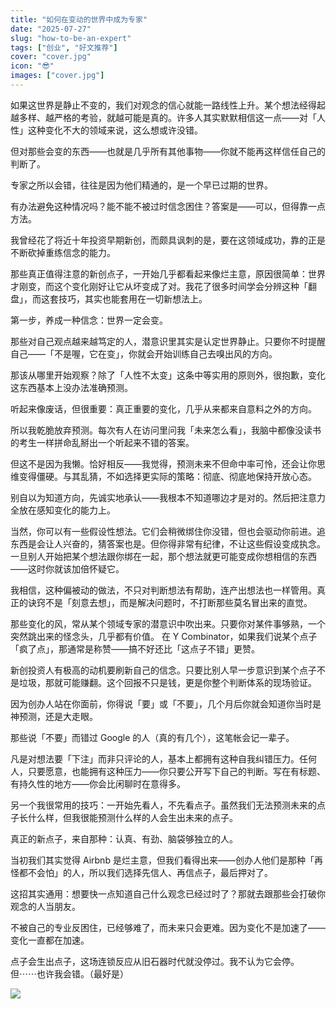 ```yaml
---
title: "如何在变动的世界中成为专家"
date: "2025-07-27"
slug: "how-to-be-an-expert"
tags: ["创业", "好文推荐"]
cover: "cover.jpg"
icon: "😎"
images: ["cover.jpg"]
---
```

如果这世界是静止不变的，我们对观念的信心就能一路线性上升。某个想法经得起越多样、越严格的考验，就越可能是真的。许多人其实默默相信这一点——对「人性」这种变化不大的领域来说，这么想或许没错。



但对那些会变的东西——也就是几乎所有其他事物——你就不能再这样信任自己的判断了。



专家之所以会错，往往是因为他们精通的，是一个早已过期的世界。



有办法避免这种情况吗？能不能不被过时信念困住？答案是——可以，但得靠一点方法。



我曾经花了将近十年投资早期新创，而颇具讽刺的是，要在这领域成功，靠的正是不断砍掉重练信念的能力。



那些真正值得注意的新创点子，一开始几乎都看起来像烂主意，原因很简单：世界才刚变，而这个变化刚好让它从坏变成了对。我花了很多时间学会分辨这种「翻盘」，而这套技巧，其实也能套用在一切新想法上。



第一步，养成一种信念：世界一定会变。



那些对自己观点越来越笃定的人，潜意识里其实是认定世界静止。只要你不时提醒自己——「不是喔，它在变」，你就会开始训练自己去嗅出风的方向。



那该从哪里开始观察？除了「人性不太变」这条中等实用的原则外，很抱歉，变化这东西基本上没办法准确预测。



听起来像废话，但很重要：真正重要的变化，几乎从来都来自意料之外的方向。



所以我乾脆放弃预测。每次有人在访问里问我「未来怎么看」，我脑中都像没读书的考生一样拼命乱掰出一个听起来不错的答案。



但这不是因为我懒。恰好相反——我觉得，预测未来不但命中率可怜，还会让你思维变得僵硬。与其乱猜，不如选择更实际的策略：彻底、彻底地保持开放心态。



别自以为知道方向，先诚实地承认——我根本不知道哪边才是对的。然后把注意力全放在感知变化的能力上。



当然，你可以有一些假设性想法。它们会稍微绑住你没错，但也会驱动你前进。追东西是会让人兴奋的，猜答案也是。但你得非常有纪律，不让这些假设变成执念。
一旦别人开始把某个想法跟你绑在一起，那个想法就更可能变成你想相信的东西——这时你就该加倍怀疑它。



我相信，这种偏被动的做法，不只对判断想法有帮助，连产出想法也一样管用。真正的诀窍不是「刻意去想」，而是解决问题时，不打断那些莫名冒出来的直觉。



那些变化的风，常从某个领域专家的潜意识中吹出来。只要你对某件事够熟，一个突然跳出来的怪念头，几乎都有价值。
在 Y Combinator，如果我们说某个点子「疯了点」，那通常是称赞——搞不好还比「这点子不错」更赞。



新创投资人有极高的动机要刷新自己的信念。只要比别人早一步意识到某个点子不是垃圾，那就可能赚翻。这个回报不只是钱，更是你整个判断体系的现场验证。



因为创办人站在你面前，你得说「要」或「不要」，几个月后你就会知道你当时是神预测，还是大走眼。



那些说「不要」而错过 Google 的人（真的有几个），这笔帐会记一辈子。



凡是对想法要「下注」而非只评论的人，基本上都拥有这种自我纠错压力。任何人，只要愿意，也能拥有这种压力——你只要公开写下自己的判断。写在有标题、有持久性的地方——你会比闲聊时在意得多。



另一个我很常用的技巧：一开始先看人，不先看点子。虽然我们无法预测未来的点子长什么样，但我很能预测什么样的人会生出未来的点子。



真正的新点子，来自那种：认真、有劲、脑袋够独立的人。



当初我们其实觉得 Airbnb 是烂主意，但我们看得出来——创办人他们是那种「再怪都不会怕」的人，所以我们选择先信人、再信点子，最后押对了。



这招其实通用：想要快一点知道自己什么观念已经过时了？那就去跟那些会打破你观念的人当朋友。



不被自己的专业反困住，已经够难了，而未来只会更难。因为变化不是加速了——变化一直都在加速。



点子会生出点子，这场连锁反应从旧石器时代就没停过。我不认为它会停。
但⋯⋯也许我会错。（最好是）




![](https://prod-files-secure.s3.us-west-2.amazonaws.com/112d0858-5090-4d34-a606-b75eb8d65fd2/46476355-9cf3-4e99-9b7a-3531bc426380/1000202064.png?X-Amz-Algorithm=AWS4-HMAC-SHA256&X-Amz-Content-Sha256=UNSIGNED-PAYLOAD&X-Amz-Credential=ASIAZI2LB466QB6F46UA%2F20251020%2Fus-west-2%2Fs3%2Faws4_request&X-Amz-Date=20251020T213009Z&X-Amz-Expires=3600&X-Amz-Security-Token=IQoJb3JpZ2luX2VjEE0aCXVzLXdlc3QtMiJHMEUCIQCUSajnokfSO6FG57NS%2FyhaLHFSnMSn43P2oaC679nbqQIgIl0zOCUBL%2BuvdF4xvOXlSNEePjhVPPiU2OScfrdKkWgqiAQI9v%2F%2F%2F%2F%2F%2F%2F%2F%2F%2FARAAGgw2Mzc0MjMxODM4MDUiDA3BCAXrrJsgw%2FXGCyrcA4zwi0BCQMFGtTcpbmDVxrzCbyfPyUryjOFEJwol1mH2%2BIq1V414ykuvwk3%2FxuqV96a9YSMeh5KDjOIUnNbOURewrIcWzdTwli6nj0wB44ETDhCtgyl0BqHCeBMIR6A16AgNAGMSiO4X3gBID7ZOk90XPiOWyY%2FuTs6zJPLX%2F7oqafJmbDmstqP6kVJSZ9s%2BuMfFzFW8vTYmBd4el1LOltUvLjB6S4Sh8OtPUjaZwshQPDWtUAlqwE5BxkVUfw8F0SYzq%2BA1lX1%2F1MrzEuZuGPNUDMzWLXGr4TJgNOljeKgD9ErGm%2FbWEQiHXXgW15TlNY7Ud%2FZ7I3lQLVR55nFXBM4H860qj%2B99F1bGTJM9caK94%2FjuKk%2BhXb%2BFQ1%2FFRvR%2BJpWbdaY1DGYYQKiy3Ex3XZU71bSMlgbq08uazv1DlFKXdday%2FY8UR%2FUslrQO3C1oo8nOGIKpcrFSMFx4f1UDqj5HT42bEkZgGCWoQMI1uuc%2FFI2KrOC3qSRzo%2FlQgdJELZs%2Fb3hH%2BttM9HpVLTgsLCMasnGX3B95A5MH5PRQrD7YnY5HYUzvGHf8JNN8vyO32U%2FhcK%2FLKtMAjraIRao1OaU9xwpB%2B5NGCiWDXjQdCnsKQKEKgujsP5wERqrsMNXA2scGOqUBA4N5Th0ZnF1Ty%2BnJWMdDzAuZ7E3TUbrYnaR7h9PqpOTIntIN0PnGY1D9uTJCt8tFdSQu8p6flBGQp95oq6jXZGih1OHXopf9zwc%2Fvt%2FvUdE4Wd%2FUOU3WRDX1YJ36xK5Dr%2BrqYk8rpvZzXBzl9aL6UNpsGMX0a3WzsUTGDxRV1fjcT9hySiPgYFlk8dLAeXF3j%2FTgnschrnFzfHbDXpKiMuiM8003&X-Amz-Signature=2bc34bbefcff28ad3053339747a535e622ee0b087782ea2250bf8c2677c7ffba&X-Amz-SignedHeaders=host&x-amz-checksum-mode=ENABLED&x-id=GetObject)

